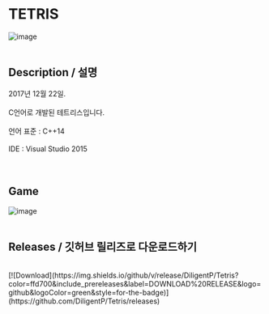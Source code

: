 # TETRIS 
![image](https://user-images.githubusercontent.com/31683152/144196079-32e48720-25f3-4d80-9409-d9c1579add25.png)    <br /><br />

## Description / 설명
2017년 12월 22일.<br /><br />
C언어로 개발된 테트리스입니다.<br /><br />
언어 표준 : C++14<br /><br />
IDE : Visual Studio 2015<br /><br /><br />

## Game
![image](https://user-images.githubusercontent.com/31683152/144196140-bb1723b8-58a0-4de1-a641-ae8445955fbf.png)    <br /><br />

## Releases  / 깃허브 릴리즈로 다운로드하기
<br />
[![Download](https://img.shields.io/github/v/release/DiligentP/Tetris?color=ffd700&include_prereleases&label=DOWNLOAD%20RELEASE&logo=github&logoColor=green&style=for-the-badge)](https://github.com/DiligentP/Tetris/releases)    <br /><br />
